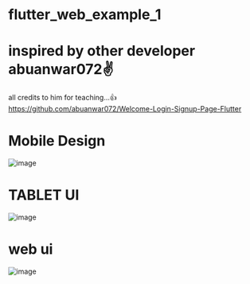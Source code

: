 # flutter_web_example_1

# inspired by other developer abuanwar072✌
all credits to him for teaching...👍
https://github.com/abuanwar072/Welcome-Login-Signup-Page-Flutter

# Mobile Design
![image](https://github.com/ajaysagar7/Responsvie-Signup-Login/assets/85629007/fc1cbfac-334a-4141-84a1-bb1dddca3d50)

# TABLET UI
![image](https://github.com/ajaysagar7/Responsvie-Signup-Login/assets/85629007/a544e5b6-9800-482e-9623-5e1a996cb499)

# web ui
![image](https://github.com/ajaysagar7/Responsvie-Signup-Login/assets/85629007/b47b1650-b67d-4565-878a-3927ee7f66dc)

